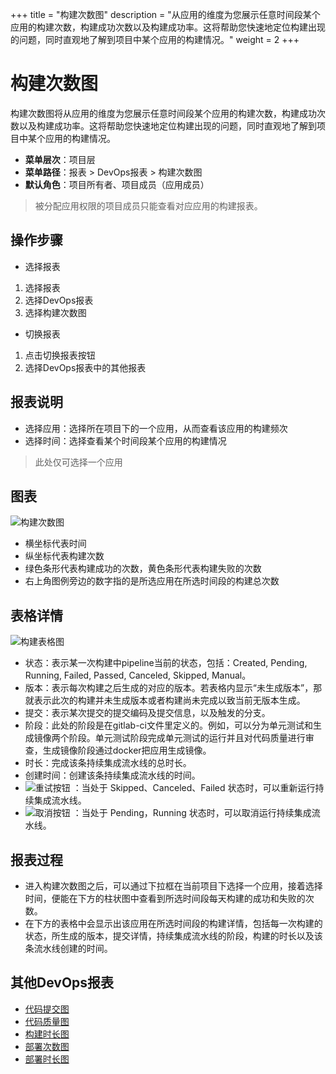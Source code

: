 +++
title = "构建次数图"
description = "从应用的维度为您展示任意时间段某个应用的构建次数，构建成功次数以及构建成功率。这将帮助您快速地定位构建出现的问题，同时直观地了解到项目中某个应用的构建情况。"
weight = 2
+++

# 构建次数图

构建次数图将从应用的维度为您展示任意时间段某个应用的构建次数，构建成功次数以及构建成功率。这将帮助您快速地定位构建出现的问题，同时直观地了解到项目中某个应用的构建情况。

- **菜单层次**：项目层  
- **菜单路径**：报表 > DevOps报表 > 构建次数图  
- **默认角色**：项目所有者、项目成员（应用成员）  

<blockquote class="note">
被分配应用权限的项目成员只能查看对应应用的构建报表。
</blockquote>  

## 操作步骤
* 选择报表  

1.	选择报表
2.	选择DevOps报表
3.	选择构建次数图

* 切换报表  

1.	点击切换报表按钮
2.	选择DevOps报表中的其他报表


## 报表说明
* 选择应用：选择所在项目下的一个应用，从而查看该应用的构建频次
* 选择时间：选择查看某个时间段某个应用的构建情况
<blockquote class="note">
此处仅可选择一个应用
</blockquote>

## 图表  
![构建次数图](/docs/user-guide/report/image/build-frequency1.jpg)

* 横坐标代表时间
* 纵坐标代表构建次数
* 绿色条形代表构建成功的次数，黄色条形代表构建失败的次数
* 右上角图例旁边的数字指的是所选应用在所选时间段的构建总次数  


 



## 表格详情  
![构建表格图](/docs/user-guide/report/image/build-frequency2.jpg)

* 状态：表示某一次构建中pipeline当前的状态，包括：Created, Pending, Running, Failed, Passed, Canceled, Skipped, Manual。
* 版本：表示每次构建之后生成的对应的版本。若表格内显示“未生成版本”，那就表示此次的构建并未生成版本或者构建尚未完成以致当前无版本生成。
* 提交：表示某次提交的提交编码及提交信息，以及触发的分支。
* 阶段：此处的阶段是在gitlab-ci文件里定义的。例如，可以分为单元测试和生成镜像两个阶段。单元测试阶段完成单元测试的运行并且对代码质量进行审查，生成镜像阶段通过docker把应用生成镜像。
* 时长：完成该条持续集成流水线的总时长。
* 创建时间：创建该条持续集成流水线的时间。
* ![重试按钮](/docs/user-guide/development-pipeline/image/retry_button.png) ：当处于 Skipped、Canceled、Failed 状态时，可以重新运行持续集成流水线。
* ![取消按钮](/docs/user-guide/development-pipeline/image/cancle_button.png) ：当处于 Pending，Running 状态时，可以取消运行持续集成流水线。 

 

## 报表过程
* 进入构建次数图之后，可以通过下拉框在当前项目下选择一个应用，接着选择时间，便能在下方的柱状图中查看到所选时间段每天构建的成功和失败的次数。
* 在下方的表格中会显示出该应用在所选时间段的构建详情，包括每一次构建的状态，所生成的版本，提交详情，持续集成流水线的阶段，构建的时长以及该条流水线创建的时间。

## 其他DevOps报表
* [代码提交图](../code-commits)  
* [代码质量图](../code-quality)  
* [构建时长图](../build-duration)
* [部署次数图](../deploy-frequency)
* [部署时长图](../deploy-duration)

